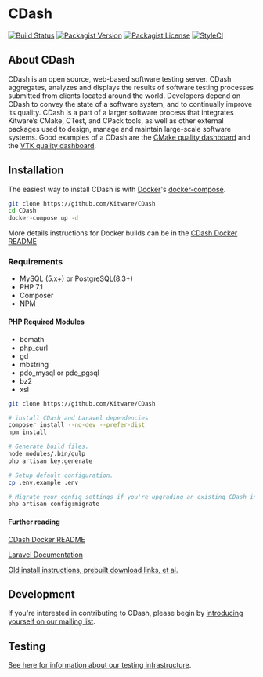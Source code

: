 # CDash

[![Build Status](https://img.shields.io/circleci/project/Kitware/CDash/master.svg?style=flat-square)](https://circleci.com/gh/Kitware/CDash)
[![Packagist Version](https://img.shields.io/packagist/v/kitware/cdash.svg?style=flat-square)](https://packagist.org/packages/kitware/cdash)
[![Packagist License](https://img.shields.io/packagist/l/kitware/cdash.svg?style=flat-square)](https://packagist.org/packages/kitware/cdash)
[![StyleCI](https://styleci.io/repos/25169249/shield)](https://styleci.io/repos/25169249)

## About CDash

CDash is an open source, web-based software testing server. CDash aggregates, analyzes and displays the results of
software testing processes submitted from clients located around the world. Developers depend on CDash to convey the
state of a software system, and to continually improve its quality. CDash is a part of a larger software process that
integrates Kitware’s CMake, CTest, and CPack tools, as well as other external packages used to design, manage and
maintain large-scale software systems. Good examples of a CDash are the
[CMake quality dashboard](https://open.cdash.org/index.php?project=CMake) and the
[VTK quality dashboard](https://open.cdash.org/index.php?project=VTK).

## Installation

The easiest way to install CDash is with [Docker](https://www.docker.com)'s [docker-compose](https://docs.docker.com/compose/).

```bash
git clone https://github.com/Kitware/CDash
cd CDash
docker-compose up -d
```
More details instructions for Docker builds can be in the [CDash Docker README](docker/docker.md)
### Requirements

- MySQL (5.x+) or PostgreSQL(8.3+)
- PHP 7.1
- Composer
- NPM

#### PHP Required Modules

- bcmath
- php_curl
- gd
- mbstring
- pdo_mysql or pdo_pgsql
- bz2
- xsl

```bash
git clone https://github.com/Kitware/CDash

# install CDash and Laravel dependencies
composer install --no-dev --prefer-dist
npm install

# Generate build files.
node_modules/.bin/gulp
php artisan key:generate

# Setup default configuration.
cp .env.example .env

# Migrate your config settings if you're upgrading an existing CDash instance.
php artisan config:migrate

```
#### Further reading
[CDash Docker README](docker/docker.md)

[Laravel Documentation](https://laravel.com/)

[Old install instructions, prebuilt download links, et al.](http://public.kitware.com/Wiki/CDash:Installation)


## Development

If you're interested in contributing to CDash, please begin by [introducing yourself on our mailing list](http://public.kitware.com/mailman/listinfo/cdash).


## Testing

[See here for information about our testing infrastructure](http://public.kitware.com/Wiki/CDash:Testing).
